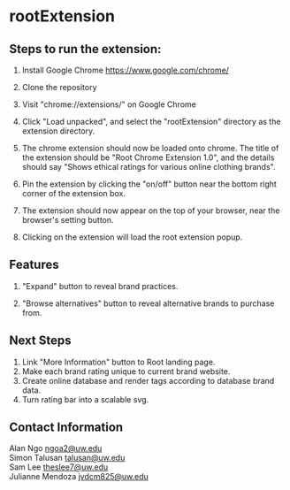 # rootExtension

## Steps to run the extension:
1. Install Google Chrome
https://www.google.com/chrome/

2. Clone the repository

3. Visit "chrome://extensions/" on Google Chrome

4. Click "Load unpacked", and select the "rootExtension" directory as the extension directory.

5. The chrome extension should now be loaded onto chrome. The title of the extension should be "Root Chrome Extension 1.0", and the details should say "Shows ethical ratings for various online clothing brands".

6. Pin the extension by clicking the "on/off" button near the bottom right corner of the extension box.

7. The extension should now appear on the top of your browser, near the browser's setting button. 

8. Clicking on the extension will load the root extension popup.

## Features
1. "Expand" button to reveal brand practices.

2. "Browse alternatives" button to reveal alternative brands to purchase from.


## Next Steps
1. Link "More Information" button to Root landing page.
2. Make each brand rating unique to current brand website.
3. Create online database and render tags according to database brand data.
4. Turn rating bar into a scalable svg.

## Contact Information
Alan Ngo ngoa2@uw.edu  
Simon Talusan talusan@uw.edu  
Sam Lee theslee7@uw.edu  
Julianne Mendoza jvdcm825@uw.edu  
